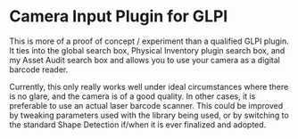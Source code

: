 # Camera Input Plugin for GLPI
This is more of a proof of concept / experiment than a qualified GLPI plugin.
It ties into the global search box, Physical Inventory plugin search box, and my Asset Audit search box and allows you to use your camera as a digital barcode reader.

Currently, this only really works well under ideal circumstances where there is no glare, and the camera is of a good quality.
In other cases, it is preferable to use an actual laser barcode scanner. This could be improved by tweaking parameters used with the library being used, or by switching to the standard Shape Detection if/when it is ever finalized and adopted.